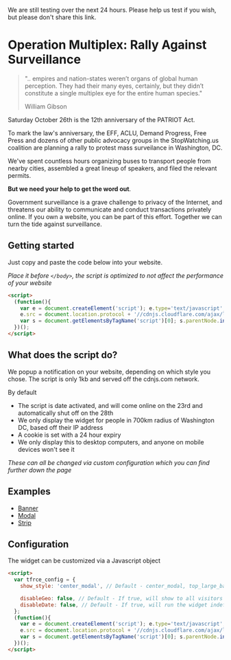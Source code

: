 We are still testing over the next 24 hours. Please help us test if you wish, but please don't share this link.

# Operation Multiplex: Rally Against Surveillance


> ".. empires and nation-states weren’t organs of global human perception. They had their many eyes, certainly, but they didn’t constitute a single multiplex eye for the entire human species."
> 
> William Gibson


Saturday October 26th is the 12th anniversary of the PATRIOT Act. 

To mark the law's anniversary, the EFF, ACLU, Demand Progress, Free Press and dozens of other public advocacy groups in the StopWatching.us coalition are planning a rally to protest mass surveilance in Washington, DC.

We've spent countless hours organizing buses to transport people from nearby cities, assembled a great lineup of speakers, and filed the relevant permits.

**But we need your help to get the word out**. 

Government surveillance is a grave challenge to privacy of the Internet, and threatens our ability to communicate and conduct transactions privately online. If you own a website, you can be part of this effort. Together we can turn the tide against surveillance.


## Getting started

Just copy and paste the code below into your website.

_Place it before `</body>`, the script is optimized to not affect the performance of your website_

```html
<script> 
  (function(){
    var e = document.createElement('script'); e.type='text/javascript'; e.async = true;
    e.src = document.location.protocol + '//cdnjs.cloudflare.com/ajax/libs/tfrce-widget/1/widget.min.js';
    var s = document.getElementsByTagName('script')[0]; s.parentNode.insertBefore(e, s);
  })();
</script>
```

## What does the script do?

We popup a notification on your website, depending on which style you chose. The script is only 1kb and served off the cdnjs.com network.

By default

* The script is date activated, and will come online on the 23rd and automatically shut off on the 28th
* We only display the widget for people in 700km radius of Washington DC, based off their IP address
* A cookie is set with a 24 hour expiry
* We only display this to desktop computers, and anyone on mobile devices won't see it

_These can all be changed via custom configuration which you can find further down the page_

## Examples

* [Banner](http://tfrce.github.io/widget/example/banner.html)
* [Modal](http://tfrce.github.io/widget/example/modal.html)
* [Strip](http://tfrce.github.io/widget/example/strip.html)

## Configuration

The widget can be customized via a Javascript object

```html
<script> 
  var tfrce_config = {
    show_style: 'center_modal', // Default - center_modal, top_large_banner, bottom_large_banner, bottom_smaller_banner

    disableGeo: false, // Default - If true, will show to all visitors not just those around Washington DC
    disableDate: false, // Default - If true, will run the widget indefinitely and not just inside the configured time frame
  };
  (function(){
    var e = document.createElement('script'); e.type='text/javascript'; e.async = true;
    e.src = document.location.protocol + '//cdnjs.cloudflare.com/ajax/libs/tfrce-widget/1/widget.min.js';
    var s = document.getElementsByTagName('script')[0]; s.parentNode.insertBefore(e, s);
  })();
</script>
```
